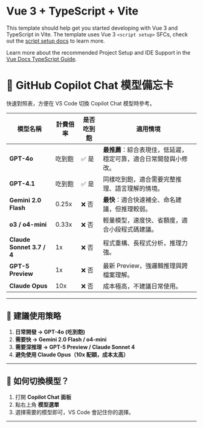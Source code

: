 # Vue 3 + TypeScript + Vite

This template should help get you started developing with Vue 3 and TypeScript in Vite. The template uses Vue 3 `<script setup>` SFCs, check out the [script setup docs](https://v3.vuejs.org/api/sfc-script-setup.html#sfc-script-setup) to learn more.

Learn more about the recommended Project Setup and IDE Support in the [Vue Docs TypeScript Guide](https://vuejs.org/guide/typescript/overview.html#project-setup).

# 🤖 GitHub Copilot Chat 模型備忘卡

快速對照表，方便在 VS Code 切換 Copilot Chat 模型時參考。

| 模型名稱             | 計費倍率 | 是否吃到飽 | 適用情境 |
|----------------------|----------|------------|----------|
| **GPT-4o**           | 吃到飽   | ✅ 是      | **最推薦**：綜合表現佳，低延遲，穩定可靠，適合日常開發與小修改。 |
| **GPT-4.1**          | 吃到飽   | ✅ 是      | 同樣吃到飽，適合需要完整推理、語言理解的情境。 |
| **Gemini 2.0 Flash** | 0.25x    | ❌ 否      | **最快**：適合快速補全、命名建議，但推理較弱。 |
| **o3 / o4-mini**     | 0.33x    | ❌ 否      | 輕量模型，速度快、省額度，適合小段程式碼建議。 |
| **Claude Sonnet 3.7 / 4** | 1x   | ❌ 否      | 程式重構、長程式分析，推理力強。 |
| **GPT-5 Preview**    | 1x       | ❌ 否      | 最新 Preview，強邏輯推理與跨檔案理解。 |
| **Claude Opus**      | 10x      | ❌ 否      | 成本極高，不建議日常使用。 |

---

## 🚀 建議使用策略
1. **日常開發 → GPT-4o (吃到飽)**  
2. **需要快 → Gemini 2.0 Flash / o4-mini**  
3. **需要深推理 → GPT-5 Preview / Claude Sonnet 4**  
4. **避免使用 Claude Opus（10x 配額，成本太高）**

---

## 🔧 如何切換模型？
1. 打開 **Copilot Chat 面板**  
2. 點右上角 **模型選單**  
3. 選擇需要的模型即可，VS Code 會記住你的選擇。

---
